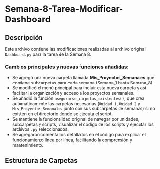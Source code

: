 # Semana-8-Tarea-Modificar-Dashboard


## Descripción

Este archivo contiene las modificaciones realizadas al archivo original `Dashboard.py` para la tarea de la Semana 8.

### Cambios principales y nuevas funciones añadidas:

- Se agregó una nueva carpeta llamada **Mis_Proyectos_Semanales** que contiene subcarpetas para cada semana (Semana_1 hasta Semana_8).  
- Se modificó el menú principal para incluir esta nueva carpeta y así facilitar la organización y acceso a los proyectos semanales.  
- Se añadió la función `asegurarse_carpetas_existentes()`, que crea automáticamente las carpetas necesarias (`Unidad 1`, `Unidad 2` y `Mis_Proyectos_Semanales` junto con sus subcarpetas de semanas) si no existen en el directorio donde se ejecuta el script.  
- Se mantiene la funcionalidad original de navegar por unidades, subcarpetas y scripts, visualizar el código de los scripts y ejecutar los archivos `.py` seleccionados.  
- Se agregaron comentarios detallados en el código para explicar el funcionamiento línea por línea, facilitando la comprensión y mantenimiento.

## Estructura de Carpetas

